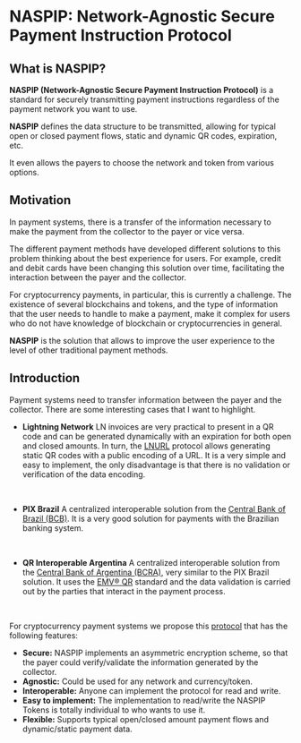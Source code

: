 # NASPIP: Network-Agnostic Secure Payment Instruction Protocol

## What is NASPIP?

**NASPIP (Network-Agnostic Secure Payment Instruction Protocol)** is a standard for securely transmitting 
payment instructions regardless of the payment network you want to use.


**NASPIP** defines the data structure to be transmitted, allowing for typical open or closed payment flows, static and dynamic QR codes, expiration, etc. 

It even allows the payers to choose the network and token from various options.


## Motivation

In payment systems, there is a transfer of the information necessary to make the payment from the collector 
to the payer or vice versa.

The different payment methods have developed different solutions to this problem thinking about 
the best experience for users. For example, credit and debit cards have been changing this solution over time, 
facilitating the interaction between the payer and the collector.

For cryptocurrency payments, in particular, this is currently a challenge. The existence of several blockchains
and tokens, and the type of information that the user needs to handle to make a payment, make it complex for 
users who do not have knowledge of blockchain or cryptocurrencies in general.

**NASPIP** is the solution that allows to improve the user experience to the level of other traditional payment methods.

## Introduction

Payment systems need to transfer information between the payer and the collector. There are 
some interesting cases that I want to highlight.

- **Lightning Network**
LN invoices are very practical to present in a QR code and can be generated dynamically with an expiration for both open and closed amounts. In turn, the [LNURL](https://github.com/lnurl/luds) protocol allows generating static QR codes with a public encoding of a URL. It is a very simple and easy to implement, the only disadvantage is that there is no validation or verification of the data encoding.
</br>

- **PIX Brazil**
A centralized interoperable solution from the [Central Bank of Brazil (BCB)](https://www.bcb.gov.br/en/financialstability/pix_en). It is a very good solution for payments with the Brazilian banking system.
</br>

- **QR Interoperable Argentina** 
A centralized interoperable solution from the [Central Bank of Argentina (BCRA)](https://www.bcra.gob.ar/), very similar to the PIX Brazil solution. It uses the [EMV&reg; QR](https://www.emvco.com/) standard and the data validation is carried out by the parties that interact in the payment process.
</br>

For cryptocurrency payment systems we propose this [protocol](./docs/0.Protocol.md) that has the following features:

- **Secure:** NASPIP implements an asymmetric encryption scheme, so that the payer could verify/validate the information generated by the collector.
- **Agnostic:** Could be used for any network and currency/token.
- **Interoperable:** Anyone can implement the protocol for read and write.
- **Easy to implement:** The implementation to read/write the NASPIP Tokens is totally individual to who wants to use it.
- **Flexible:** Supports typical open/closed amount payment flows and dynamic/static payment data.

